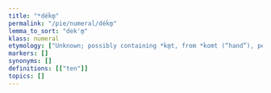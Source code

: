 ```yaml
---
title: "*déḱm̥"
permalink: "/pie/numeral/déḱm̥"
lemma_to_sort: "dek'm̥"
klass: numeral
etymology: ["Unknown; possibly containing *ḱm̥t, from *ḱomt (“hand”), perhaps whence Proto-Germanic *handuz (“hand”). See also *deḱ-."]
markers: []
synonyms: []
definitions: [["ten"]]
topics: []
---
```

